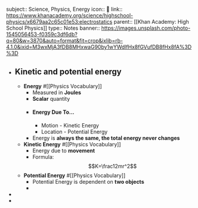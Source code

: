 subject:: Science, Physics, Energy
icon:: 🍎
link:: https://www.khanacademy.org/science/highschool-physics/x6679aa2c65c01e53:electrostatics
parent:: [[Khan Academy: High School Physics]] 
type:: Notes
banner:: https://images.unsplash.com/photo-1545056453-f0359c3df6db?q=80&w=3870&auto=format&fit=crop&ixlib=rb-4.1.0&ixid=M3wxMjA3fDB8MHxwaG90by1wYWdlfHx8fGVufDB8fHx8fA%3D%3D

- ## Kinetic and potential energy
	- **Energy** #[[Physics Vocabulary]]
		- Measured in **Joules**
		- **Scalar** quantity
		- #### Energy Due To...
			- Motion - Kinetic Energy
			- Location - Potential Energy
		- Energy is **always the same, the total energy never changes**
	- **Kinetic Energy** #[[Physics Vocabulary]]
		- Energy due to **movement**
		- Formula:
		  $$K=\frac12mr^2$$
	- **Potential Energy** #[[Physics Vocabulary]]
		- Potential Energy is dependent on **two objects**
		-
-
-